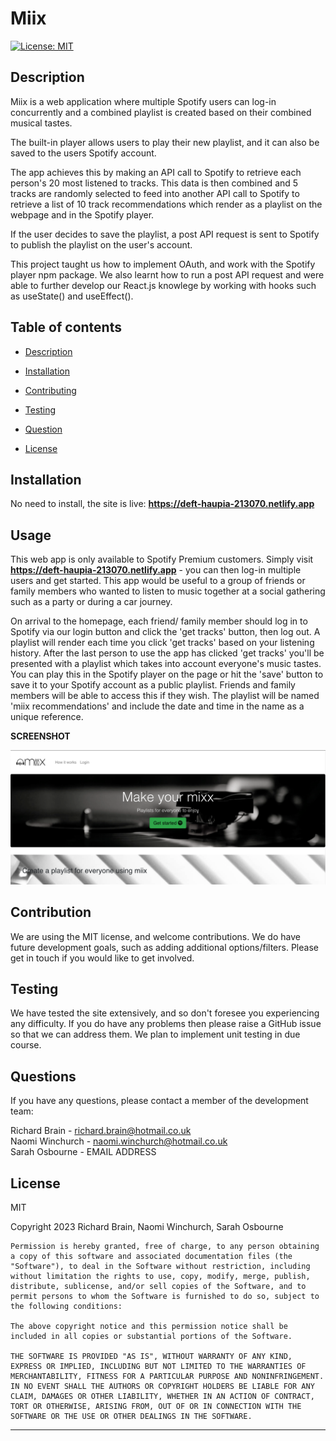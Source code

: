 # Miix

[![License: MIT](https://img.shields.io/badge/License-MIT-yellow.svg)](https://opensource.org/licenses/MIT)

## Description

Miix is a web application where multiple Spotify users can log-in concurrently and a combined playlist is created based on their combined musical tastes.

The built-in player allows users to play their new playlist, and it can also be saved to the users Spotify account.

The app achieves this by making an API call to Spotify to retrieve each person's 20 most listened to tracks. This data is then combined and 5 tracks are randomly selected to feed into another API call to Spotify to retrieve a list of 10 track recommendations which render as a playlist on the webpage and in the Spotify player.

If the user decides to save the playlist, a post API request is sent to Spotify to publish the playlist on the user's account.

This project taught us how to implement OAuth, and work with the Spotify player npm package. We also learnt how to run a post API request and were able to further develop our React.js knowlege by working with hooks such as useState() and useEffect().

## Table of contents

- [Description](#description})

- [Installation](#installation)

- [Contributing](#contributing)

- [Testing](#testing)

- [Question](#questions)

- [License](#license)

## Installation

No need to install, the site is live: **https://deft-haupia-213070.netlify.app**

## Usage

This web app is only available to Spotify Premium customers. Simply visit **https://deft-haupia-213070.netlify.app** - you can then log-in multiple users and get started. This app would be useful to a group of friends or family members who wanted to listen to music together at a social gathering such as a party or during a car journey.

On arrival to the homepage, each friend/ family member should log in to Spotify via our login button and click the 'get tracks' button, then log out. A playlist will render each time you click 'get tracks' based on your listening history. After the last person to use the app has clicked 'get tracks' you'll be presented with a playlist which takes into account everyone's music tastes. You can play this in the Spotify player on the page or hit the 'save' button to save it to your Spotify account as a public playlist. Friends and family members will be able to access this if they wish. The playlist will be named 'miix recommendations' and include the date and time in the name as a unique reference.

**SCREENSHOT**

![Project Screenshot](/public/screenshot.png)

## Contribution

We are using the MIT license, and welcome contributions. We do have future development goals, such as adding additional options/filters. Please get in touch if you would like to get involved.

## Testing

We have tested the site extensively, and so don't foresee you experiencing any difficulty. If you do have any problems then please raise a GitHub issue so that we can address them. We plan to implement unit testing in due course.

## Questions

If you have any questions, please contact a member of the development team:<p/>
Richard Brain - richard.brain@hotmail.co.uk<br />
Naomi Winchurch - naomi.winchurch@hotmail.co.uk<br />
Sarah Osbourne - EMAIL ADDRESS

## License

MIT

Copyright 2023 Richard Brain, Naomi Winchurch, Sarah Osbourne

    Permission is hereby granted, free of charge, to any person obtaining a copy of this software and associated documentation files (the "Software"), to deal in the Software without restriction, including without limitation the rights to use, copy, modify, merge, publish, distribute, sublicense, and/or sell copies of the Software, and to permit persons to whom the Software is furnished to do so, subject to the following conditions:

    The above copyright notice and this permission notice shall be included in all copies or substantial portions of the Software.

    THE SOFTWARE IS PROVIDED "AS IS", WITHOUT WARRANTY OF ANY KIND, EXPRESS OR IMPLIED, INCLUDING BUT NOT LIMITED TO THE WARRANTIES OF MERCHANTABILITY, FITNESS FOR A PARTICULAR PURPOSE AND NONINFRINGEMENT. IN NO EVENT SHALL THE AUTHORS OR COPYRIGHT HOLDERS BE LIABLE FOR ANY CLAIM, DAMAGES OR OTHER LIABILITY, WHETHER IN AN ACTION OF CONTRACT, TORT OR OTHERWISE, ARISING FROM, OUT OF OR IN CONNECTION WITH THE SOFTWARE OR THE USE OR OTHER DEALINGS IN THE SOFTWARE.

---

